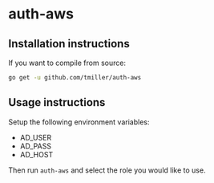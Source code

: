 # auth-aws

## Installation instructions

If you want to compile from source:

```bash
go get -u github.com/tmiller/auth-aws
```

## Usage instructions

Setup the following environment variables:

* AD_USER
* AD_PASS
* AD_HOST

Then run `auth-aws` and select the role you would like to use.
